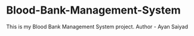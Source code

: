 # Blood-Bank-Management-System
This is my Blood Bank Management System project. Author - Ayan Saiyad

